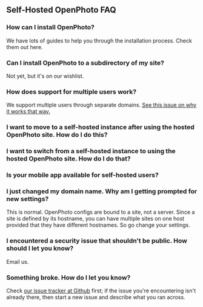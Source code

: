 ## Self-Hosted OpenPhoto FAQ
### How can I install OpenPhoto?
We have lots of guides to help you through the installation process. Check them out here.

### Can I install OpenPhoto to a subdirectory of my site?
Not yet, but it's on our wishlist.

### How does support for multiple users work?
We support multiple users through separate domains. <a href="https://github.com/photo/frontend/issues/318">See this issue on why it works that way.</a>

### I want to move to a self-hosted instance after using the hosted OpenPhoto site. How do I do this?

### I want to switch from a self-hosted instance to using the hosted OpenPhoto site. How do I do that?

### Is your mobile app available for self-hosted users?


### I just changed my domain name. Why am I getting prompted for new settings?
This is normal. OpenPhoto configs are bound to a site, not a server. Since a site is defined by its hostname, you can have multiple sites on one host provided that they have different hostnames. So go change your settings.

### I encountered a security issue that shouldn't be public. How should I let you know?
Email us.

### Something broke. How do I let you know?
Check <a href="https://github.com/photo/frontend/issues">our issue tracker at Github</a> first; if the issue you're encountering isn't already there, then start a new issue and describe what you ran across.
